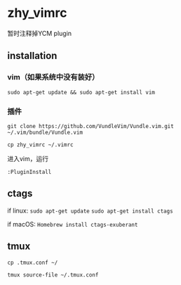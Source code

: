 # zhy_vimrc

暂时注释掉YCM plugin

## installation

### vim（如果系统中没有装好）

`sudo apt-get update && sudo apt-get install vim`

### 插件
`git clone https://github.com/VundleVim/Vundle.vim.git ~/.vim/bundle/Vundle.vim`

`cp zhy_vimrc ~/.vimrc`

进入vim，运行

`:PluginInstall`

## ctags

if linux:
`sudo apt-get update`
`sudo apt-get install ctags`

if macOS:
`Homebrew install ctags-exuberant`


## tmux
`cp .tmux.conf ~/`

`tmux source-file ~/.tmux.conf`

